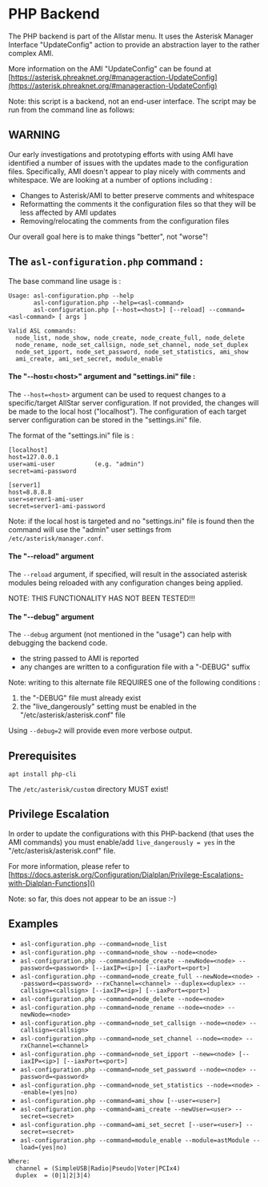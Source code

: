 # PHP Backend

The PHP backend is part of the Allstar menu.
It uses the Asterisk Manager Interface "UpdateConfig" action to provide an abstraction layer to the rather complex AMI.

More information on the AMI "UpdateConfig" can be found at [https://asterisk.phreaknet.org/#manageraction-UpdateConfig](https://asterisk.phreaknet.org/#manageraction-UpdateConfig)

Note: this script is a backend, not an end-user interface.
The script may be run from the command line as follows:

## WARNING

Our early investigations and prototyping efforts with using AMI have identified a number of issues with the updates made to the configuration files.  Specifically, AMI doesn't appear to play nicely with comments and whitespace.  We are looking at a number of options including :

- Changes to Asterisk/AMI to better preserve comments and whitespace
- Reformatting the comments it the configuration files so that they will be less affected by AMI updates
- Removing/relocating the comments from the configuration files

Our overall goal here is to make things "better", not "worse"!

## The **`asl-configuration.php`** command :

The base command line usage is :

```
Usage: asl-configuration.php --help
       asl-configuration.php --help=<asl-command>
       asl-configuration.php [--host=<host>] [--reload] --command=<asl-command> [ args ]

Valid ASL commands:
  node_list, node_show, node_create, node_create_full, node_delete
  node_rename, node_set_callsign, node_set_channel, node_set_duplex
  node_set_ipport, node_set_password, node_set_statistics, ami_show
  ami_create, ami_set_secret, module_enable
```

#### The "--host=\<host>" argument and "settings.ini" file :

The `--host=<host>` argument can be used to request changes to a specific/target AllStar server configuration.  If not provided, the changes will be made to the local host ("localhost").  The configuration of each target server configuration can be stored in the "settings.ini" file.

The format of the "settings.ini" file is :

```
[localhost]
host=127.0.0.1
user=ami-user			(e.g. "admin")
secret=ami-password

[server1]
host=8.8.8.8
user=server1-ami-user
secret=server1-ami-password
```

Note: if the local host is targeted and no "settings.ini" file is found then the command will use the "admin" user settings from `/etc/asterisk/manager.conf`.

#### The "--reload" argument

The `--reload` argument, if specified, will result in the associated asterisk modules being reloaded with any configuration changes being applied.

NOTE: THIS FUNCTIONALITY HAS NOT BEEN TESTED!!!

#### The "--debug" argument

The `--debug` argument (not mentioned in the "usage") can help with debugging the backend code.

* the string passed to AMI is reported
* any changes are written to a configuration file with a "-DEBUG" suffix

Note: writing to this alternate file REQUIRES one of the following conditions :

1. the "-DEBUG" file must already exist
2. the "live_dangerously" setting must be enabled in the "/etc/asterisk/asterisk.conf" file

Using `--debug=2` will provide even more verbose output.

## Prerequisites

`apt install php-cli`

The `/etc/asterisk/custom` directory MUST exist!

## Privilege Escalation

In order to update the configurations with this PHP-backend (that uses the AMI commands) you must enable/add `live_dangerously = yes` in the "/etc/asterisk/asterisk.conf" file.

For more information, please refer to 
[https://docs.asterisk.org/Configuration/Dialplan/Privilege-Escalations-with-Dialplan-Functions]()

Note: so far, this does not appear to be an issue :-)

## Examples

- `asl-configuration.php --command=node_list`
- `asl-configuration.php --command=node_show --node=<node>`
- `asl-configuration.php --command=node_create --newNode=<node> --password=<password> [--iaxIP=<ip>] [--iaxPort=<port>]`
- `asl-configuration.php --command=node_create_full --newNode=<node> --password=<password> --rxChannel=<channel> --duplex=<duplex> --callsign=<callsign> [--iaxIP=<ip>] [--iaxPort=<port>]`
- `asl-configuration.php --command=node_delete --node=<node>`
- `asl-configuration.php --command=node_rename --node=<node> --newNode=<node>`
- `asl-configuration.php --command=node_set_callsign --node=<node> --callsign=<callsign>`
- `asl-configuration.php --command=node_set_channel --node=<node> --rxChannel=<channel>`
- `asl-configuration.php --command=node_set_ipport --new=<node> [--iaxIP=<ip>] [--iaxPort=<port>]`
- `asl-configuration.php --command=node_set_password --node=<node> --password=<password>`
- `asl-configuration.php --command=node_set_statistics --node=<node> --enable=(yes|no)`
- `asl-configuration.php --command=ami_show [--user=<user>]`
- `asl-configuration.php --command=ami_create --newUser=<user> --secret=<secret>`
- `asl-configuration.php --command=ami_set_secret [--user=<user>] --secret=<secret>`
- `asl-configuration.php --command=module_enable --module=astModule --load=(yes|no)`

```
Where:
  channel = (SimpleUSB|Radio|Pseudo|Voter|PCIx4)
  duplex  = (0|1|2|3|4)
```
